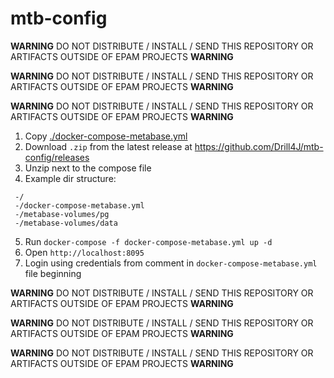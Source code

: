 # mtb-config

**WARNING** DO NOT DISTRIBUTE / INSTALL / SEND THIS REPOSITORY OR ARTIFACTS OUTSIDE OF EPAM PROJECTS **WARNING**

**WARNING** DO NOT DISTRIBUTE / INSTALL / SEND THIS REPOSITORY OR ARTIFACTS OUTSIDE OF EPAM PROJECTS **WARNING**

**WARNING** DO NOT DISTRIBUTE / INSTALL / SEND THIS REPOSITORY OR ARTIFACTS OUTSIDE OF EPAM PROJECTS **WARNING**

1. Copy [./docker-compose-metabase.yml](./docker-compose-metabase.yml)
2. Download `.zip` from the latest release at https://github.com/Drill4J/mtb-config/releases
3. Unzip next to the compose file
4. Example dir structure:
```
 -/
 -/docker-compose-metabase.yml
 -/metabase-volumes/pg
 -/metabase-volumes/data
```
5. Run `docker-compose -f docker-compose-metabase.yml up -d` 
6. Open `http://localhost:8095`
7. Login using credentials from comment in `docker-compose-metabase.yml` file beginning

**WARNING** DO NOT DISTRIBUTE / INSTALL / SEND THIS REPOSITORY OR ARTIFACTS OUTSIDE OF EPAM PROJECTS **WARNING**

**WARNING** DO NOT DISTRIBUTE / INSTALL / SEND THIS REPOSITORY OR ARTIFACTS OUTSIDE OF EPAM PROJECTS **WARNING**

**WARNING** DO NOT DISTRIBUTE / INSTALL / SEND THIS REPOSITORY OR ARTIFACTS OUTSIDE OF EPAM PROJECTS **WARNING**
